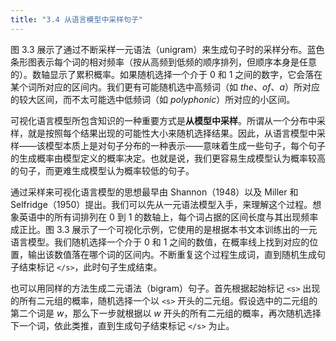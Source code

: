 ```yaml
---
title: "3.4 从语言模型中采样句子"
---
```


图 3.3 展示了通过不断采样一元语法（unigram）来生成句子时的采样分布。蓝色条形图表示每个词的相对频率（按从高频到低频的顺序排列，但顺序本身是任意的）。数轴显示了累积概率。如果随机选择一个介于 0 和 1 之间的数字，它会落在某个词所对应的区间内。我们更有可能随机选中高频词（如 *the*、*of*、*a*）所对应的较大区间，而不太可能选中低频词（如 *polyphonic*）所对应的小区间。

可视化语言模型所包含知识的一种重要方式是**从模型中采样**。所谓从一个分布中采样，就是按照每个结果出现的可能性大小来随机选择结果。因此，从语言模型中采样——该模型本质上是对句子分布的一种表示——意味着生成一些句子，每个句子的生成概率由模型定义的概率决定。也就是说，我们更容易生成模型认为概率较高的句子，而更难生成模型认为概率较低的句子。

通过采样来可视化语言模型的思想最早由 Shannon（1948）以及 Miller 和 Selfridge（1950）提出。我们可以先从一元语法模型入手，来理解这个过程。想象英语中的所有词排列在 0 到 1 的数轴上，每个词占据的区间长度与其出现频率成正比。图 3.3 展示了一个可视化示例，它使用的是根据本书文本训练出的一元语言模型。我们随机选择一个介于 0 和 1 之间的数值，在概率线上找到对应的位置，输出该数值落在哪个词的区间内。不断重复这个过程生成词，直到随机生成句子结束标记 `</s>`，此时句子生成结束。

也可以用同样的方法生成二元语法（bigram）句子。首先根据起始标记 `<s>` 出现的所有二元组的概率，随机选择一个以 `<s>` 开头的二元组。假设选中的二元组的第二个词是 *w*，那么下一步就根据以 *w* 开头的所有二元组的概率，再次随机选择下一个词，依此类推，直到生成句子结束标记 `</s>` 为止。
